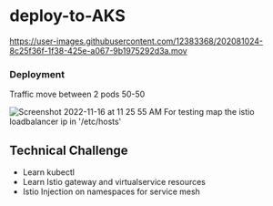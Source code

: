 # deploy-to-AKS


https://user-images.githubusercontent.com/12383368/202081024-8c25f36f-1f38-425e-a067-9b1975292d3a.mov

### Deployment
Traffic move between 2 pods 50-50

![Screenshot 2022-11-16 at 11 25 55 AM](https://user-images.githubusercontent.com/12383368/202083515-de8c1123-b278-4df6-9069-41fe72d88c08.png)
For testing map the istio loadbalancer ip in '/etc/hosts'

## Technical Challenge
- Learn kubectl
- Learn Istio gateway and virtualservice resources
- Istio Injection on namespaces for service mesh
